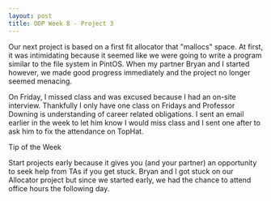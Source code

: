 ```yaml
---
layout: post
title: OOP Week 8 - Project 3
---
```


Our next project is based on a first fit allocator that "mallocs" space. At first, it was intimidating because it seemed like we were going to write a program similar to the file system in PintOS. When my partner Bryan and I started however, we made good progress immediately and the project no longer seemed menacing.

On Friday, I missed class and was excused because I had an on-site interview. Thankfully I only have one class on Fridays and Professor Downing is understanding of career related obligations. I sent an email earlier in the week to let him know I would miss class and I sent one after to ask him to fix the attendance on TopHat.

Tip of the Week

Start projects early because it gives you (and your partner) an opportunity to seek help from TAs if you get stuck. Bryan and I got stuck on our Allocator project but since we started early, we had the chance to attend office hours the following day.
